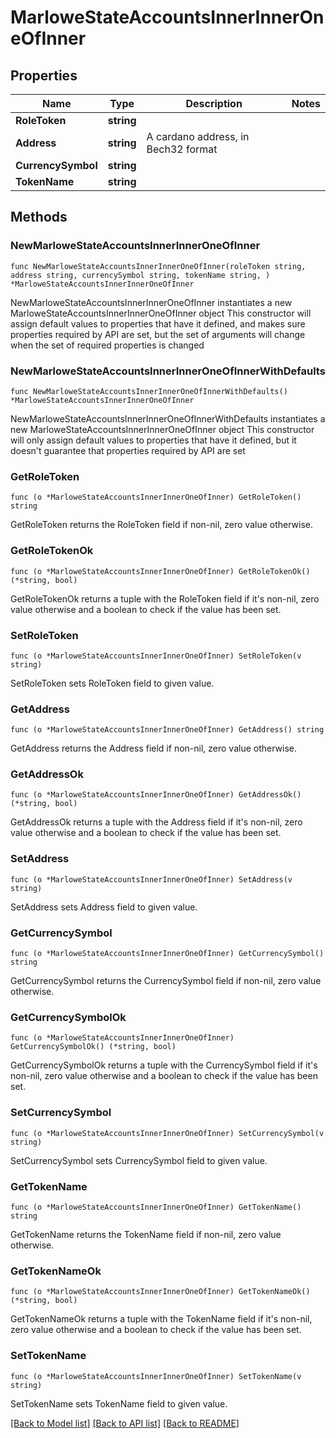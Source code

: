 # MarloweStateAccountsInnerInnerOneOfInner

## Properties

Name | Type | Description | Notes
------------ | ------------- | ------------- | -------------
**RoleToken** | **string** |  | 
**Address** | **string** | A cardano address, in Bech32 format | 
**CurrencySymbol** | **string** |  | 
**TokenName** | **string** |  | 

## Methods

### NewMarloweStateAccountsInnerInnerOneOfInner

`func NewMarloweStateAccountsInnerInnerOneOfInner(roleToken string, address string, currencySymbol string, tokenName string, ) *MarloweStateAccountsInnerInnerOneOfInner`

NewMarloweStateAccountsInnerInnerOneOfInner instantiates a new MarloweStateAccountsInnerInnerOneOfInner object
This constructor will assign default values to properties that have it defined,
and makes sure properties required by API are set, but the set of arguments
will change when the set of required properties is changed

### NewMarloweStateAccountsInnerInnerOneOfInnerWithDefaults

`func NewMarloweStateAccountsInnerInnerOneOfInnerWithDefaults() *MarloweStateAccountsInnerInnerOneOfInner`

NewMarloweStateAccountsInnerInnerOneOfInnerWithDefaults instantiates a new MarloweStateAccountsInnerInnerOneOfInner object
This constructor will only assign default values to properties that have it defined,
but it doesn't guarantee that properties required by API are set

### GetRoleToken

`func (o *MarloweStateAccountsInnerInnerOneOfInner) GetRoleToken() string`

GetRoleToken returns the RoleToken field if non-nil, zero value otherwise.

### GetRoleTokenOk

`func (o *MarloweStateAccountsInnerInnerOneOfInner) GetRoleTokenOk() (*string, bool)`

GetRoleTokenOk returns a tuple with the RoleToken field if it's non-nil, zero value otherwise
and a boolean to check if the value has been set.

### SetRoleToken

`func (o *MarloweStateAccountsInnerInnerOneOfInner) SetRoleToken(v string)`

SetRoleToken sets RoleToken field to given value.


### GetAddress

`func (o *MarloweStateAccountsInnerInnerOneOfInner) GetAddress() string`

GetAddress returns the Address field if non-nil, zero value otherwise.

### GetAddressOk

`func (o *MarloweStateAccountsInnerInnerOneOfInner) GetAddressOk() (*string, bool)`

GetAddressOk returns a tuple with the Address field if it's non-nil, zero value otherwise
and a boolean to check if the value has been set.

### SetAddress

`func (o *MarloweStateAccountsInnerInnerOneOfInner) SetAddress(v string)`

SetAddress sets Address field to given value.


### GetCurrencySymbol

`func (o *MarloweStateAccountsInnerInnerOneOfInner) GetCurrencySymbol() string`

GetCurrencySymbol returns the CurrencySymbol field if non-nil, zero value otherwise.

### GetCurrencySymbolOk

`func (o *MarloweStateAccountsInnerInnerOneOfInner) GetCurrencySymbolOk() (*string, bool)`

GetCurrencySymbolOk returns a tuple with the CurrencySymbol field if it's non-nil, zero value otherwise
and a boolean to check if the value has been set.

### SetCurrencySymbol

`func (o *MarloweStateAccountsInnerInnerOneOfInner) SetCurrencySymbol(v string)`

SetCurrencySymbol sets CurrencySymbol field to given value.


### GetTokenName

`func (o *MarloweStateAccountsInnerInnerOneOfInner) GetTokenName() string`

GetTokenName returns the TokenName field if non-nil, zero value otherwise.

### GetTokenNameOk

`func (o *MarloweStateAccountsInnerInnerOneOfInner) GetTokenNameOk() (*string, bool)`

GetTokenNameOk returns a tuple with the TokenName field if it's non-nil, zero value otherwise
and a boolean to check if the value has been set.

### SetTokenName

`func (o *MarloweStateAccountsInnerInnerOneOfInner) SetTokenName(v string)`

SetTokenName sets TokenName field to given value.



[[Back to Model list]](../README.md#documentation-for-models) [[Back to API list]](../README.md#documentation-for-api-endpoints) [[Back to README]](../README.md)


